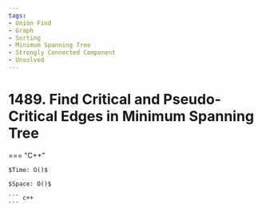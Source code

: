 ```yaml
---
tags:
- Union Find
- Graph
- Sorting
- Minimum Spanning Tree
- Strongly Connected Component
- Unsolved
---
```



# 1489. Find Critical and Pseudo-Critical Edges in Minimum Spanning Tree

=== "C++"

    $Time: O()$

    $Space: O()$

    ``` c++
    ```